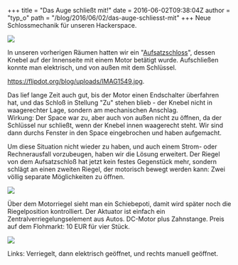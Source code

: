 +++
title = "Das Auge schließt mit!"
date = 2016-06-02T09:38:04Z
author = "typ_o"
path = "/blog/2016/06/02/das-auge-schliesst-mit"
+++
Neue Schlossmechanik für unseren Hackerspace.  
  
[![](https://flipdot.org/blog/uploads/schloss3.serendipityThumb.jpg)](https://flipdot.org/blog/uploads/schloss3.jpg)  
  
In unseren vorherigen Räumen hatten wir ein
"[Aufsatzschloss](http://www.abus.com/var/ezflow_site/storage/images/media/keyvisuals/sicherheit-zuhause/tuersicherheit/keyvisual-tuer-zusatzschloesser-fehlt-in-keinem-krimi/221161-1-ger-DE/Keyvisual-Tuer-Zusatzschloesser-Fehlt-in-keinem-Krimi_slide_wide.jpg)",
dessen Knebel auf der Innenseite mit einem Motor betätigt wurde.
Aufschließen konnte man elektrisch, und von außen mit dem Schlüssel.  
  
<https://flipdot.org/blog/uploads/IMAG1549.jpg>.  
  
Das lief lange Zeit auch gut, bis der Motor einen Endschalter überfahren
hat, und das Schloß in Stellung "Zu" stehen blieb - der Knebel nicht in
waagerechter Lage, sondern am mechanischen Anschlag.  
Wirkung: Der Space war zu, aber auch von außen nicht zu öffnen, da der
Schlüssel nur schließt, wenn der Knebel innen waagerecht steht. Wir sind
dann durchs Fenster in den Space eingebrochen und haben aufgemacht.  
  
Um diese Situation nicht wieder zu haben, und auch einem Strom- oder
Rechnerausfall vorzubeugen, haben wir die Lösung erweitert. Der Riegel
von dem Aufsatzschloß hat jetzt kein festes Gegenstück mehr, sondern
schlägt an einen zweiten Riegel, der motorisch bewegt werden kann: Zwei
völlig separate Möglichkeiten zu öffnen.  
  
[![](https://flipdot.org/blog/uploads/installation.serendipityThumb.jpg)](https://flipdot.org/blog/uploads/installation.jpg)  
  
Über dem Motorriegel sieht man ein Schiebepoti, damit wird später noch
die Riegelposition kontrolliert. Der Aktuator ist einfach ein
Zentralverriegelungselement aus Autos. DC-Motor plus Zahnstange. Preis
auf dem Flohmarkt: 10 EUR für vier Stück.  
  
![](https://flipdot.org/blog/uploads/verriegelung.serendipityThumb.jpg)  
  
Links: Verriegelt, dann elektrisch geöffnet, und rechts manuell
geöffnet.
